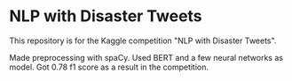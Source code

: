# NLP with Disaster Tweets

This repository is for the Kaggle competition "NLP with Disaster Tweets". 

Made preprocessing with spaCy. Used BERT and a few neural networks as model. Got 0.78 f1 score as a result in the competition.
